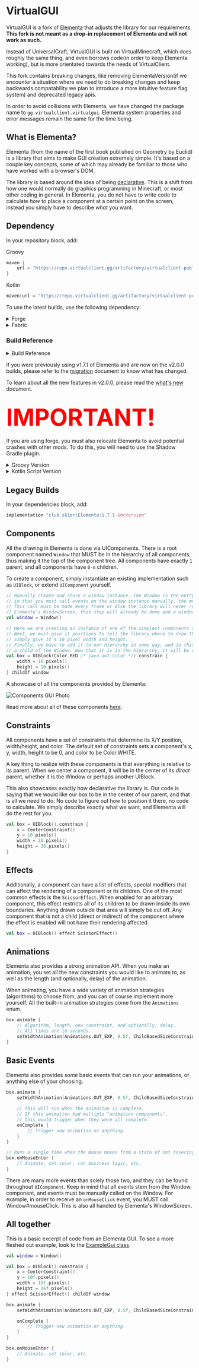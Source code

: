 # VirtualGUI

VirtualGUI is a fork of [Elementa](https://github.com/EssentialGG/Elementa) that adjusts the library for our requirements.
**This fork is not meant as a drop-in replacement of Elementa and will not work as such.**

Instead of UniversalCraft, VirtualGUI is built on VirtualMinecraft, which does roughly the same thing, and even borrows code(in order to keep Elementa working),
but is more orientated towards the needs of VirtualClient.

This fork contains breaking changes, like removing ElementaVersion(if we encounter a situation where we need to 
do breaking changes and keep backwards compatability we plan to introduce a more intuitive feature flag system) and deprecated legacy apis.

In order to avoid collisions with Elementa, we have changed the package name to `gg.virtualclient.virtualgui`. Elementa
system properties and error messages remain the same for the time being. 


## What is Elementa?

Elementa (from the name of the first book published on Geometry by Euclid) is a library
that aims to make GUI creation extremely simple. It's based on a couple key concepts, some of which
may already be familiar to those who have worked with a browser's DOM.

The library is based around the idea of being [declarative](https://en.wikipedia.org/wiki/Declarative_programming).
This is a shift from how one would normally do graphics programming in Minecraft, or most other coding in general.
In Elementa, you do not have to write code to calculate _how_ to place a component at a certain point on the screen,
instead you simply have to describe _what_ you want.

## Dependency

In your repository block, add:

Groovy
```groovy
maven {
    url = "https://repo.virtualclient.gg/artifactory/virtualclient-public/"
}
```
Kotlin
```kotlin
maven(url = "https://repo.virtualclient.gg/artifactory/virtualclient-public/")
```

To use the latest builds, use the following dependency:

<details><summary>Forge</summary>

TODO: Update this

```kotlin
implementation("gg.essential:elementa-$mcVersion-$mcPlatform:$buildNumber")
```
</details>
<details><summary>Fabric</summary>

Groovy
```groovy
modImplementation(include("gg.essential:elementa-$mcVersion-$mcPlatform:$buildNumber"))
```
Kotlin
```kotlin
modImplementation(include("gg.essential:elementa-$mcVersion-$mcPlatform:$buildNumber")!!)
```
</details>

### Build Reference
<details><summary>Build Reference</summary>
    <table>
      <tbody>
        <tr>
          <th>mcVersion</th>
          <th>mcPlatform</th>
          <th>buildNumber</th>
        </tr>
        <tr>
          <td>1.18.1</td>
          <td>fabric</td>
          <td>
            <img alt="1.18.1-fabric" src="https://badges.modcore.net/badge/dynamic/xml?color=A97BFF&label=%20&query=%2Fmetadata%2Fversioning%2Flatest&url=https://repo.essential.gg/repository/maven-releases/gg/essential/elementa-1.18.1-fabric/maven-metadata.xml">
          </td>
        </tr>
        <tr>
          <td>1.18.1</td>
          <td>forge</td>
          <td>
            <img alt="1.18.1-forge" src="https://badges.modcore.net/badge/dynamic/xml?color=A97BFF&label=%20&query=%2Fmetadata%2Fversioning%2Flatest&url=https://repo.essential.gg/repository/maven-releases/gg/essential/elementa-1.18.1-forge/maven-metadata.xml">
          </td>
        </tr>
        <tr>
          <td>1.17.1</td>
          <td>fabric</td>
          <td>
            <img alt="1.17.1-fabric" src="https://badges.modcore.net/badge/dynamic/xml?color=A97BFF&label=%20&query=%2Fmetadata%2Fversioning%2Flatest&url=https://repo.essential.gg/repository/maven-releases/gg/essential/elementa-1.17.1-fabric/maven-metadata.xml">
          </td>
        </tr>
        <tr>
          <td>1.17.1</td>
          <td>forge</td>
          <td>
            <img alt="1.17.1-forge" src="https://badges.modcore.net/badge/dynamic/xml?color=A97BFF&label=%20&query=%2Fmetadata%2Fversioning%2Flatest&url=https://repo.essential.gg/repository/maven-releases/gg/essential/elementa-1.17.1-forge/maven-metadata.xml">
          </td>
        </tr>
        <tr>
          <td>1.16.2</td>
          <td>forge</td>
          <td>
            <img alt="1.16.2-forge" src="https://badges.modcore.net/badge/dynamic/xml?color=A97BFF&label=%20&query=%2Fmetadata%2Fversioning%2Flatest&url=https://repo.essential.gg/repository/maven-releases/gg/essential/elementa-1.16.2-forge/maven-metadata.xml">
          </td>
        </tr>
        <tr>
          <td>1.12.2</td>
          <td>forge</td>
          <td>
            <img alt="1.12.2-forge" src="https://badges.modcore.net/badge/dynamic/xml?color=A97BFF&label=%20&query=%2Fmetadata%2Fversioning%2Flatest&url=https://repo.essential.gg/repository/maven-releases/gg/essential/elementa-1.12.2-forge/maven-metadata.xml">
          </td>
        </tr>
        <tr>
          <td>1.8.9</td>
          <td>forge</td>
          <td><img alt="1.8.9-forge" src="https://badges.modcore.net/badge/dynamic/xml?color=A97BFF&label=%20&query=%2Fmetadata%2Fversioning%2Flatest&url=https://repo.essential.gg/repository/maven-releases/gg/essential/elementa-1.8.9-forge/maven-metadata.xml"></td>
        </tr>
      </tbody>
    </table>

</details>

If you were previously using v1.7.1 of Elementa and are now on the v2.0.0 builds, please refer to the
[migration](docs/migration.md) document to know what has changed.

To learn about all the new features in v2.0.0, please read the [what's new](docs/whatsnew.md) document.

<h2><span style="font-size:3em; color:red;">IMPORTANT!</span></h2>

If you are using forge, you must also relocate Elementa to avoid potential crashes with other mods. To do this, you will need to use the Shadow Gradle plugin.

<details><summary>Groovy Version</summary>

You can do this by either putting it in your plugins block:
```groovy
plugins {
    id "com.github.johnrengelman.shadow" version "$version"
}
```
or by including it in your buildscript's classpath and applying it:
```groovy
buildscript {
    repositories {
        gradlePluginPortal()
    }
    dependencies {
        classpath "gradle.plugin.com.github.jengelman.gradle.plugins:shadow:$version"
    }
}

apply plugin: "com.github.johnrengelman.shadow"
```
You'll then want to relocate Elementa to your own package to avoid breaking other mods
```groovy
shadowJar {
    archiveClassifier.set(null)
    relocate("gg.essential.elementa", "your.package.elementa")
    // elementa dependencies
    relocate("gg.essential.universalcraft", "your.package.universalcraft")
}
tasks.named("reobfJar").configure { dependsOn(tasks.named("shadowJar")) }
```

</details>

<details><summary>Kotlin Script Version</summary>

You can do this by either putting it in your plugins block:
```kotlin
plugins {
    id("com.github.johnrengelman.shadow") version "$version"
}
```
or by including it in your buildscript's classpath and applying it:
```kotlin
buildscript {
    repositories {
        gradlePluginPortal()
    }
    dependencies {
        classpath("gradle.plugin.com.github.jengelman.gradle.plugins:shadow:$version")
    }
}

apply(plugin = "com.github.johnrengelman.shadow")
```
You'll then want to relocate Elementa to your own package to avoid breaking other mods
```kotlin
tasks.shadowJar {
    archiveClassifier.set(null)
    relocate("gg.essential.elementa", "your.package.elementa")
    // elementa dependencies
    relocate("gg.essential.universalcraft", "your.package.universalcraft")
}
tasks.reobfJar { dependsOn(tasks.shadowJar) }
```

</details>

## Legacy Builds
In your dependencies block, add:

```groovy
implementation "club.sk1er:Elementa:1.7.1-$mcVersion"
```

## Components

All the drawing in Elementa is done via UIComponents. There is a root component named `Window`
that MUST be in the hierarchy of all components, thus making it the top of the component tree. 
All components have exactly `1` parent, and all components have `0-n` children.

To create a component, simply instantiate an existing implementation such as `UIBlock`, 
or extend `UIComponent` yourself.

```kotlin
// Manually create and store a window instance. The Window is the entry point for Elementa's event system,
// in that you must call events on the window instance manually, the most common of which would be Window#draw.
// This call must be made every frame or else the library will never render your components. If your Gui extends
// Elementa's WindowScreen, this step will already be done and a window will be provided.
val window = Window()

// Here we are creating an instance of one of the simplest components available, a UIBlock.
// Next, we must give it positions to tell the library where to draw the component. Here we
// simply give it a 10 pixel width and height.
// Finally, we have to add it to our hierarchy in some way, and in this instance we want it to be
// a child of the Window. Now that it is in the hierarchy, it will be drawn when we render our Window.
val box = UIBlock(Color.RED /* java.awt.Color */).constrain {
    width = 10.pixels()
    height = 10.pixels()
} childOf window
```

A showcase of all the components provided by Elementa:

![Components GUI Photo](https://i.imgur.com/bw2VLua.png)

Read more about all of these components [here](docs/components.md).

## Constraints

All components have a set of constraints that determine its X/Y position, width/height, and color.
The default set of constraints sets a component's x, y, width, height to be 0, and color to be Color.WHITE.

A key thing to realize with these components is that everything is relative to its parent. When we
center a component, it will be in the center of its _direct_ parent, whether it is the Window or
perhaps another UIBlock.

This also showcases exactly how declarative the library is. Our code is saying that we would like our box
to be in the center of our parent, and that is all we need to do. No code to figure out how to position it there,
no code to calculate. We simply describe exactly what we want, and Elementa will do the rest for you.

```kotlin
val box = UIBlock().constrain {
    x = CenterConstraint()
    y = 10.pixels()
    width = 20.pixels()
    height = 36.pixels()
}
```

## Effects

Additionally, a component can have a list of effects, special modifiers that can affect the rendering of
a component or its children. One of the most common effects is the `ScissorEffect`. When enabled for
an arbitrary component, this effect restricts all of its children to be drawn inside its own boundaries.
Anything drawn outside that area will simply be cut off. Any component that is not a child (direct or indirect)
of the component where the effect is enabled will not have their rendering affected.

```kotlin
val box = UIBlock() effect ScissorEffect()
```

## Animations

Elementa also provides a strong animation API. When you make an animation, you set all the
new constraints you would like to animate to, as well as the length (and optionally, delay)
of the animation.

When animating, you have a wide variety of animation strategies (algorithms) to choose from, and you can
of course implement more yourself. All the built-in animation strategies come from
the `Animations` enum.

```kotlin
box.animate {
    // Algorithm, length, new constraint, and optionally, delay.
    // All times are in seconds.
    setWidthAnimation(Animations.OUT_EXP, 0.5f, ChildBasedSizeConstraint(2f))
}
``` 

## Basic Events

Elementa also provides some basic events that can run your animations, or anything else of your choosing.

```kotlin
box.animate {
    setWidthAnimation(Animations.OUT_EXP, 0.5f, ChildBasedSizeConstraint(2f))
    
    // This will run when the animation is complete.
    // If this animation had multiple "animation components",
    // this would trigger when they were all complete.
    onComplete {
        // Trigger new animation or anything.    
    }
}

// Runs a single time when the mouse moves from a state of not hovering to hovering.
box.onMouseEnter {
    // Animate, set color, run business logic, etc.
}
```

There are many more events than solely those two, and they can be found throughout `UIComponent`.
Keep in mind that all events stem from the Window component, and events must be manually
called on the Window. For example, in order to receive an `onMouseClick` event,
you MUST call Window#mouseClick. This is also all handled by Elementa's WindowScreen.

## All together

This is a basic excerpt of code from an Elementa GUI. To see a more fleshed out
example, look to the [ExampleGui class](src/main/java/com/example/examplemod/ExampleGui.kt).

```kotlin
val window = Window()

val box = UIBlock().constrain {
    x = CenterConstraint()
    y = 10f.pixels()
    width = 10f.pixels()
    height = 36f.pixels()
} effect ScissorEffect() childOf window

box.animate {
    setWidthAnimation(Animations.OUT_EXP, 0.5f, ChildBasedSizeConstraint(2f))

    onComplete {
        // Trigger new animation or anything.    
    }
}

box.onMouseEnter {
    // Animate, set color, etc.
}
```
